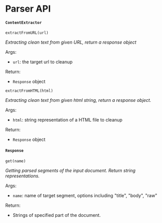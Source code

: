 # Parser API
#### `ContentExtractor`

`extractFromURL(url)`

*Extracting clean text from given URL, return a response object*

Args:

- `url`: the target url to cleanup

Return:

* `Response` object



`extractFromHTML(html)`

*Extracting clean text from given html string, return a response object.*

Args:

* `html`: string representation of a HTML file to cleanup

Return:

* `Response` object





#### `Response`

`get(name)`

*Getting parsed segments of the input document. Return string representations.*

Args:

* `name`: name of target segment, options including "title", "body", "raw"

Return:

* Strings of specified part of the document.

